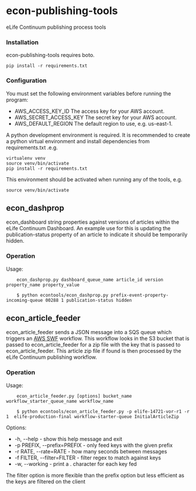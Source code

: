 # econ-publishing-tools

eLife Continuum publishing process tools

### Installation

econ-publishing-tools requires boto. 

    pip install -r requirements.txt 

### Configuration

You must set the following environment variables before running the program:

* AWS_ACCESS_KEY_ID The access key for your AWS account.
* AWS_SECRET_ACCESS_KEY The secret key for your AWS account.
* AWS_DEFAULT_REGION The default region to use, e.g. us-east-1.

A python development environment is required. It is recommended to create a python virtual environment and 
install dependencies from requirements.txt .e.g.
 
    virtualenv venv
    source venv/bin/activate
    pip install -r requirements.txt
    
This environment should be activated when running any of the tools, e.g.

    source venv/bin/activate

## econ_dashprop

econ_dashboard string properties against versions of articles within the eLife Continuum Dashboard.
An example use for this is updating the publication-status property of an article to indicate it should be temporarily hidden.

### Operation

Usage:
```
    econ_dashprop.py dashboard_queue_name article_id version property_name property_value 

    $ python econtools/econ_dashprop.py prefix-event-property-incoming-queue 00288 1 publication-status hidden
``` 

## econ_article_feeder

econ_article_feeder sends a JSON message into a SQS queue which triggers an [AWS SWF](https://aws.amazon.com/swf/) workflow. This workflow looks in the S3 bucket that is passed to econ_article_feeder for a zip file with the key that is passed to econ_article_feeder. This article zip file if found is then processed by the eLife Continuum publishing workflow.

### Operation

Usage:
```
    econ_article_feeder.py [options] bucket_name workflow_starter_queue_name workflow_name

    $ python econtools/econ_article_feeder.py -p elife-14721-vor-r1 -r 1  elife-production-final workflow-starter-queue InitialArticleZip
```
    
Options:

*  -h, --help  - show this help message and exit
*  -p PREFIX, --prefix=PREFIX   - only feed keys with the given prefix
*  -r RATE, --rate=RATE  - how many seconds between messages
*  -f FILTER, --filter=FILTER  - filter regex to match against keys
*  -w, --working - print a . character for each key fed

The filter option is more flexible than the prefix option but less efficient as the keys are filtered on the client
